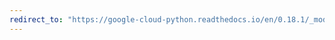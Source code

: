 ```yaml
---
redirect_to: "https://google-cloud-python.readthedocs.io/en/0.18.1/_modules/gcloud/bigquery/table.html"
---
```


